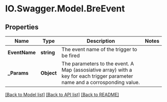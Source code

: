 # IO.Swagger.Model.BreEvent
## Properties

Name | Type | Description | Notes
------------ | ------------- | ------------- | -------------
**EventName** | **string** | The event name of the trigger to be fired | 
**_Params** | **Object** | The parameters to the event. A Map (assosiative array) with a key for each trigger parameter name and a corrosponding value. | 

[[Back to Model list]](../README.md#documentation-for-models) [[Back to API list]](../README.md#documentation-for-api-endpoints) [[Back to README]](../README.md)

